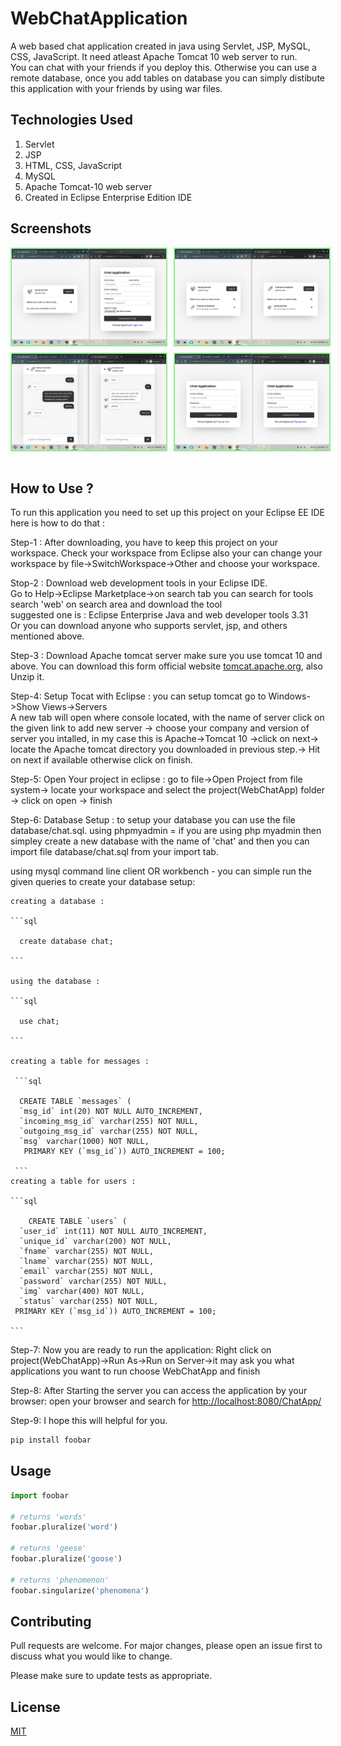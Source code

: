 # WebChatApplication

A web based chat application created in java using Servlet, JSP, MySQL, CSS, JavaScript. It need atleast Apache Tomcat 10 web server to run.<br>
You can chat with your friends if you deploy this. Otherwise you can use a remote database, once you add tables on database you can simply distibute this application with your friends by using war files. 

## Technologies Used 
  1. Servlet 
  2. JSP
  3. HTML, CSS, JavaScript
  4. MySQL
  5. Apache Tomcat-10 web server
  6. Created in Eclipse Enterprise Edition IDE

## Screenshots

<div style="display: flex;flex-direction: column; grid-gap: 10px;">
    <div style="display: flex; grid-gap: 10px;">
        <img src="src/main/webapp/images/ch1.png" alt="screenshots" width="49%" style="border: 2px solid lightgreen"/>
        <img src="src/main/webapp/images/ch2.png" alt="screenshots" width="49%" style="border: 2px solid lightgreen"/>
    </div>
    <div style="display: flex; grid-gap: 10px;">
        <img src="src/main/webapp/images/ch3.png" alt="screenshots" width="49%" style="border: 2px solid lightgreen"/>
        <img src="src/main/webapp/images/ch4.png" alt="screenshots" width="49%" style="border: 2px solid lightgreen"/>
    </div>
</div>
<br>

## How to Use ?
  To run this application you need to set up this project on your Eclipse EE IDE here is how to do that : 

  Step-1 : After downloading, you have to keep this project on your workspace. Check your workspace from Eclipse also your can change your workspace by 
   file->SwitchWorkspace->Other
   and choose your workspace.

  Stop-2 : Download web development tools in your Eclipse IDE.<br>
   Go to  Help->Eclipse Marketplace->on search tab you can search for tools search 'web' on search area and download the tool <br>
          suggested one is : Eclipse Enterprise Java and web developer tools 3.31<br>
          Or you can download anyone who supports servlet, jsp, and others mentioned above.

 Step-3 : Download Apache tomcat server make sure you use tomcat 10 and above. You can download this form official website [tomcat.apache.org](https://tomcat.apache.org/download-10.cgi), also Unzip it.

Step-4: Setup Tocat with Eclipse : you can setup tomcat go to Windows->Show Views->Servers<br>
A new tab will open where console located, with the name of server click on the given link to add new server -> choose your company and version of server you intalled, in my case this is Apache->Tomcat 10 ->click on next-> locate the Apache tomcat directory you downloaded in previous step.-> Hit on next if available otherwise click on finish.

Step-5: Open Your project in eclipse : 
     go to file->Open Project from file system-> locate your workspace and select the project(WebChatApp) folder -> click on open -> finish

Step-6: Database Setup : to setup your database you can use the file database/chat.sql.
  using phpmyadmin = if you are using php myadmin then simpley create a new database with the name of 'chat' and then you can import file database/chat.sql from your import tab.
  
  using mysql command line client OR workbench - 
   you can simple run the given queries to create your database setup: 
    
    creating a database :
    
    ```sql
    
      create database chat;
      
    ```
    
    using the database :
    
    ```sql
    
      use chat;
      
    ```
    
    creating a table for messages :
    
     ```sql
     
      CREATE TABLE `messages` (
	  `msg_id` int(20) NOT NULL AUTO_INCREMENT,
	  `incoming_msg_id` varchar(255) NOT NULL,
	  `outgoing_msg_id` varchar(255) NOT NULL,
	  `msg` varchar(1000) NOT NULL,
	   PRIMARY KEY (`msg_id`)) AUTO_INCREMENT = 100;
      
     ``` 
    creating a table for users :
    
    ```sql
    
	    CREATE TABLE `users` (
	  `user_id` int(11) NOT NULL AUTO_INCREMENT,
	  `unique_id` varchar(200) NOT NULL,
	  `fname` varchar(255) NOT NULL,
	  `lname` varchar(255) NOT NULL,
	  `email` varchar(255) NOT NULL,
	  `password` varchar(255) NOT NULL,
	  `img` varchar(400) NOT NULL,
	  `status` varchar(255) NOT NULL,
	 PRIMARY KEY (`msg_id`)) AUTO_INCREMENT = 100;
 
    ```
    
  
Step-7: Now you are ready to run the application: Right click on project(WebChatApp)->Run As->Run on Server->it may ask you what applications you want to run choose  WebChatApp and finish
 
Step-8: After Starting the server you can access the application by your browser: open your browser and search for [http://localhost:8080/ChatApp/](/)

Step-9: I hope this will helpful for you.
```bash
pip install foobar
```

## Usage

```python
import foobar

# returns 'words'
foobar.pluralize('word')

# returns 'geese'
foobar.pluralize('goose')

# returns 'phenomenon'
foobar.singularize('phenomena')
```

## Contributing

Pull requests are welcome. For major changes, please open an issue first
to discuss what you would like to change.

Please make sure to update tests as appropriate.

## License

[MIT](https://choosealicense.com/licenses/mit/)

